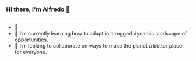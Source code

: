 ### Hi there, I'm Alfredo 👋

<!--
**alflhomme/alflhomme** is a ✨ _special_ ✨ repository because its `README.md` (this file) appears on your GitHub profile.

Here are some ideas to get you started:

- 🔭 I’m currently working on ...
- 🌱 I’m currently learning ...
- 👯 I’m looking to collaborate on ...
- 🤔 I’m looking for help with ...
- 💬 Ask me about ...
- 📫 How to reach me: ...
- 😄 Pronouns: ...
- ⚡ Fun fact: ...
-->
---
- 🔭 
- 🌱 I’m currently learning how to adapt in a rugged  dynamic landscape of opportunities.
- 👯 I’m looking to collaborate on ways to make the planet a better place for everyone.
